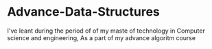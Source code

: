 # Advance-Data-Structures
I've leant during the period of of my maste of technology in Computer science and engineering, As a part of my advance algoritm course 
